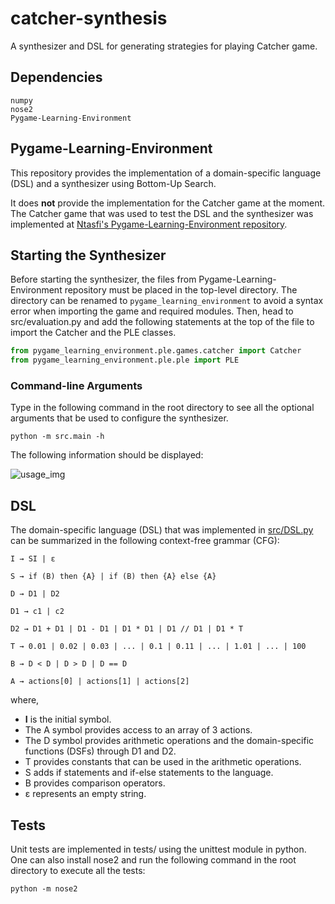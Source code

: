# catcher-synthesis
A synthesizer and DSL for generating strategies for playing Catcher game.

## Dependencies

```
numpy
nose2
Pygame-Learning-Environment
```

## Pygame-Learning-Environment
This repository provides the implementation of a domain-specific language (DSL) and a synthesizer using Bottom-Up Search.

It does **not** provide the implementation for the Catcher game at the moment. The Catcher game that was used to test the
DSL and the synthesizer was implemented at [Ntasfi's Pygame-Learning-Environment repository](https://github.com/ntasfi/PyGame-Learning-Environment).

## Starting the Synthesizer
Before starting the synthesizer, the files from Pygame-Learning-Environment repository must be placed in the top-level directory.
The directory can be renamed to ```pygame_learning_environment``` to avoid a syntax error when importing the game and required modules.
Then, head to src/evaluation.py and add the following statements at the top of the file to import the Catcher and the PLE classes.

```python
from pygame_learning_environment.ple.games.catcher import Catcher
from pygame_learning_environment.ple.ple import PLE
```

### Command-line Arguments

Type in the following command in the root directory to see all the optional arguments that be used to configure the synthesizer.

```console
python -m src.main -h
```

The following information should be displayed:

![usage_img](https://user-images.githubusercontent.com/59672031/121953216-83dbdc80-cd1a-11eb-8df2-17d77b53ae34.png)

## DSL

The domain-specific language (DSL) that was implemented in [src/DSL.py](https://github.com/olivier-vadiaval/catcher-synthesis/blob/main/src/DSL.py) can be summarized in the
following context-free grammar (CFG):

```
I → SI | ε

S → if (B) then {A} | if (B) then {A} else {A}

D → D1 | D2

D1 → c1 | c2

D2 → D1 + D1 | D1 - D1 | D1 * D1 | D1 // D1 | D1 * T

T → 0.01 | 0.02 | 0.03 | ... | 0.1 | 0.11 | ... | 1.01 | ... | 100

B → D < D | D > D | D == D

A → actions[0] | actions[1] | actions[2]
```

where,
* **I** is the initial symbol. 
* The A symbol provides access to an array of 3 actions.
* The D symbol provides arithmetic operations and the domain-specific functions (DSFs) through D1 and D2.
* T provides constants that can be used in the arithmetic operations.
* S adds if statements and if-else statements to the language.
* B provides comparison operators.
* ε represents an empty string.

## Tests

Unit tests are implemented in tests/ using the unittest module in python. One can also install nose2 and run the following command in the root directory
to execute all the tests:

```console
python -m nose2
```
